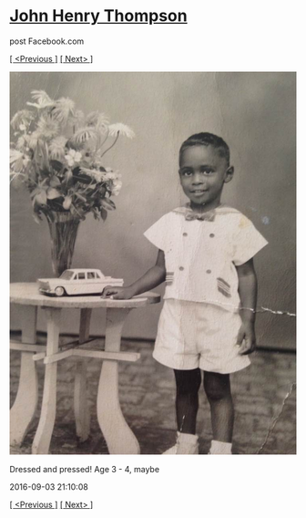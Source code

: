 # [John Henry Thompson](../README.md)
post Facebook.com

[[ <Previous ]](2016-09-03-1.md) [[ Next> ]](2016-09-03-3.md)

[![](../media/2016-09-03/Timeline-Photos-Dressed-and-pressed-Age-3-4-maybe.jpg)](../README.md)

Dressed and pressed! Age 3  - 4, maybe

2016-09-03 21:10:08

[[ <Previous ]](2016-09-03-1.md) [[ Next> ]](2016-09-03-3.md)